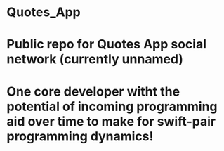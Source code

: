 # Quotes_App
# Public repo for Quotes App social network (currently unnamed)
# One core developer witht the potential of incoming programming aid over time to make for swift-pair programming dynamics!
